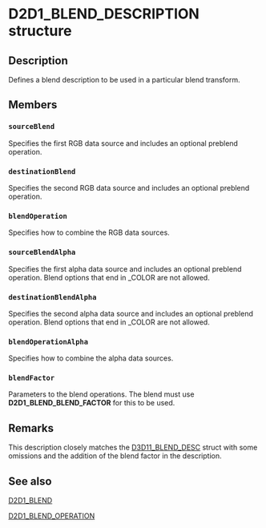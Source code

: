 # D2D1_BLEND_DESCRIPTION structure

## Description

Defines a blend description to be used in a particular blend transform.

## Members

### `sourceBlend`

Specifies the first RGB data source and includes an optional preblend operation.

### `destinationBlend`

Specifies the second RGB data source and includes an optional preblend operation.

### `blendOperation`

Specifies how to combine the RGB data sources.

### `sourceBlendAlpha`

Specifies the first alpha data source and includes an optional preblend operation. Blend options that end in _COLOR are not allowed.

### `destinationBlendAlpha`

Specifies the second alpha data source and includes an optional preblend operation. Blend options that end in _COLOR are not allowed.

### `blendOperationAlpha`

Specifies how to combine the alpha data sources.

### `blendFactor`

Parameters to the blend operations. The blend must use **D2D1_BLEND_BLEND_FACTOR** for this to be used.

## Remarks

This description closely matches the [D3D11_BLEND_DESC](https://learn.microsoft.com/windows/desktop/api/d3d11/ns-d3d11-d3d11_blend_desc) struct with some omissions and the addition of the blend factor in the description.

## See also

[D2D1_BLEND](https://learn.microsoft.com/windows/desktop/api/d2d1effectauthor/ne-d2d1effectauthor-d2d1_blend)

[D2D1_BLEND_OPERATION](https://learn.microsoft.com/windows/desktop/api/d2d1effectauthor/ne-d2d1effectauthor-d2d1_blend_operation)